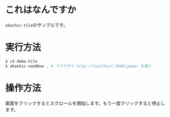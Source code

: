 # これはなんですか
`akashic-tile`のサンプルです。

# 実行方法
```sh
$ cd demo-tile
$ akashic-sandbox . # ブラウザで http://localhost:3000/game/ を開く
```

# 操作方法
画面をクリックするとスクロールを開始します。もう一度クリックすると停止します。
